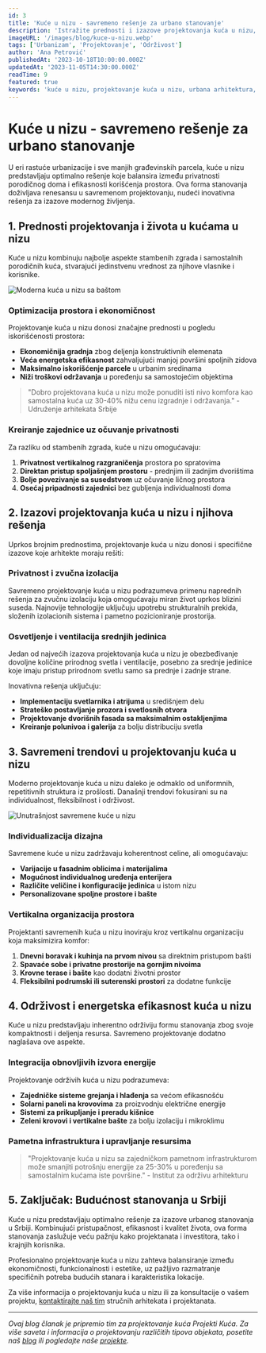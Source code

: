 ```yaml
---
id: 3
title: 'Kuće u nizu - savremeno rešenje za urbano stanovanje'
description: 'Istražite prednosti i izazove projektovanja kuća u nizu, kao i najnovija arhitektonska rešenja koja kombinuju privatnost, funkcionalnost i estetiku.'
imageURL: '/images/blog/kuce-u-nizu.webp'
tags: ['Urbanizam', 'Projektovanje', 'Održivost']
author: 'Ana Petrović'
publishedAt: '2023-10-18T10:00:00.000Z'
updatedAt: '2023-11-05T14:30:00.000Z'
readTime: 9
featured: true
keywords: 'kuće u nizu, projektovanje kuća u nizu, urbana arhitektura, efikasno stanovanje, savremeno projektovanje'
---
```


# Kuće u nizu - savremeno rešenje za urbano stanovanje

U eri rastuće urbanizacije i sve manjih građevinskih parcela, kuće u nizu predstavljaju optimalno rešenje koje balansira između privatnosti porodičnog doma i efikasnosti korišćenja prostora. Ova forma stanovanja doživljava renesansu u savremenom projektovanju, nudeći inovativna rešenja za izazove modernog življenja.

## 1. Prednosti projektovanja i života u kućama u nizu

Kuće u nizu kombinuju najbolje aspekte stambenih zgrada i samostalnih porodičnih kuća, stvarajući jedinstvenu vrednost za njihove vlasnike i korisnike.

![Moderna kuća u nizu sa baštom](/images/blog/kuca-u-nizu-moderna.webp)

### Optimizacija prostora i ekonomičnost

Projektovanje kuća u nizu donosi značajne prednosti u pogledu iskorišćenosti prostora:

- **Ekonomičnija gradnja** zbog deljenja konstruktivnih elemenata
- **Veća energetska efikasnost** zahvaljujući manjoj površini spoljnih zidova
- **Maksimalno iskorišćenje parcele** u urbanim sredinama
- **Niži troškovi održavanja** u poređenju sa samostojećim objektima

> "Dobro projektovana kuća u nizu može ponuditi isti nivo komfora kao samostalna kuća uz 30-40% nižu cenu izgradnje i održavanja." - Udruženje arhitekata Srbije

### Kreiranje zajednice uz očuvanje privatnosti

Za razliku od stambenih zgrada, kuće u nizu omogućavaju:

1. **Privatnost vertikalnog razgraničenja** prostora po spratovima
2. **Direktan pristup spoljašnjem prostoru** - prednjim ili zadnjim dvorištima
3. **Bolje povezivanje sa susedstvom** uz očuvanje ličnog prostora
4. **Osećaj pripadnosti zajednici** bez gubljenja individualnosti doma

## 2. Izazovi projektovanja kuća u nizu i njihova rešenja

Uprkos brojnim prednostima, projektovanje kuća u nizu donosi i specifične izazove koje arhitekte moraju rešiti:

### Privatnost i zvučna izolacija

Savremeno projektovanje kuća u nizu podrazumeva primenu naprednih rešenja za zvučnu izolaciju koja omogućavaju miran život uprkos blizini suseda. Najnovije tehnologije uključuju upotrebu strukturalnih prekida, složenih izolacionih sistema i pametno pozicioniranje prostorija.

### Osvetljenje i ventilacija srednjih jedinica

Jedan od najvećih izazova projektovanja kuća u nizu je obezbeđivanje dovoljne količine prirodnog svetla i ventilacije, posebno za srednje jedinice koje imaju pristup prirodnom svetlu samo sa prednje i zadnje strane.

Inovativna rešenja uključuju:

- **Implementaciju svetlarnika i atrijuma** u središnjem delu
- **Strateško postavljanje prozora i svetlosnih otvora**
- **Projektovanje dvorišnih fasada sa maksimalnim ostakljenjima**
- **Kreiranje polunivoa i galerija** za bolju distribuciju svetla

## 3. Savremeni trendovi u projektovanju kuća u nizu

Moderno projektovanje kuća u nizu daleko je odmaklo od uniformnih, repetitivnih struktura iz prošlosti. Današnji trendovi fokusirani su na individualnost, fleksibilnost i održivost.

![Unutrašnjost savremene kuće u nizu](/images/blog/enterijer-kuce-u-nizu.webp)

### Individualizacija dizajna

Savremene kuće u nizu zadržavaju koherentnost celine, ali omogućavaju:

- **Varijacije u fasadnim oblicima i materijalima**
- **Mogućnost individualnog uređenja enterijera**
- **Različite veličine i konfiguracije jedinica** u istom nizu
- **Personalizovane spoljne prostore i bašte**

### Vertikalna organizacija prostora

Projektanti savremenih kuća u nizu inoviraju kroz vertikalnu organizaciju koja maksimizira komfor:

1. **Dnevni boravak i kuhinja na prvom nivou** sa direktnim pristupom bašti
2. **Spavaće sobe i privatne prostorije na gornjim nivoima**
3. **Krovne terase i bašte** kao dodatni životni prostor
4. **Fleksibilni podrumski ili suterenski prostori** za dodatne funkcije

## 4. Održivost i energetska efikasnost kuća u nizu

Kuće u nizu predstavljaju inherentno održiviju formu stanovanja zbog svoje kompaktnosti i deljenja resursa. Savremeno projektovanje dodatno naglašava ove aspekte.

### Integracija obnovljivih izvora energije

Projektovanje održivih kuća u nizu podrazumeva:

- **Zajedničke sisteme grejanja i hlađenja** sa većom efikasnošću
- **Solarni paneli na krovovima** za proizvodnju električne energije
- **Sistemi za prikupljanje i preradu kišnice**
- **Zeleni krovovi i vertikalne bašte** za bolju izolaciju i mikroklimu

### Pametna infrastruktura i upravljanje resursima

> "Projektovanje kuća u nizu sa zajedničkom pametnom infrastrukturom može smanjiti potrošnju energije za 25-30% u poređenju sa samostalnim kućama iste površine." - Institut za održivu arhitekturu

## 5. Zaključak: Budućnost stanovanja u Srbiji

Kuće u nizu predstavljaju optimalno rešenje za izazove urbanog stanovanja u Srbiji. Kombinujući pristupačnost, efikasnost i kvalitet života, ova forma stanovanja zaslužuje veću pažnju kako projektanata i investitora, tako i krajnjih korisnika.

Profesionalno projektovanje kuća u nizu zahteva balansiranje između ekonomičnosti, funkcionalnosti i estetike, uz pažljivo razmatranje specifičnih potreba budućih stanara i karakteristika lokacije.

Za više informacija o projektovanju kuća u nizu ili za konsultacije o vašem projektu, [kontaktirajte naš tim](/kontakt) stručnih arhitekata i projektanata.

---

_Ovaj blog članak je pripremio tim za projektovanje kuća Projekti Kuća. Za više saveta i informacija o projektovanju različitih tipova objekata, posetite naš [blog](/blog) ili pogledajte naše [projekte](/projekti-kuce)._
